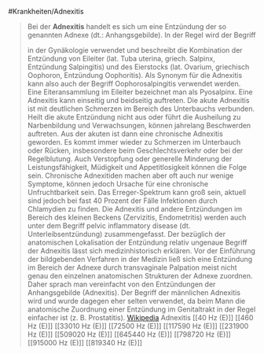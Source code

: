 #Krankheiten/Adnexitis
> Bei der **Adnexitis** handelt es sich um eine Entzündung der so genannten Adnexe (dt.: Anhangsgebilde). In der Regel wird der Begriff
>
> in der Gynäkologie verwendet und beschreibt die Kombination der Entzündung von Eileiter (lat. Tuba uterina, griech. Salpinx, Entzündung Salpingitis) und des Eierstocks (lat. Ovarium, griechisch Oophoron, Entzündung Oophoritis). Als Synonym für die Adnexitis kann also auch der Begriff Oophorosalpingitis verwendet werden. Eine Eiteransammlung im Eileiter bezeichnet man als Pyosalpinx.
> Eine Adnexitis kann einseitig und beidseitig auftreten. Die akute Adnexitis ist mit deutlichen Schmerzen im Bereich des Unterbauchs verbunden. Heilt die akute Entzündung nicht aus oder führt die Ausheilung zu Narbenbildung und Verwachsungen, können jahrelang Beschwerden auftreten. Aus der akuten ist dann eine chronische Adnexitis geworden. Es kommt immer wieder zu Schmerzen im Unterbauch oder Rücken, insbesondere beim Geschlechtsverkehr oder bei der Regelblutung. Auch Verstopfung oder generelle Minderung der Leistungsfähigkeit, Müdigkeit und Appetitlosigkeit können die Folge sein. Chronische Adnexitiden machen aber oft auch nur wenige Symptome, können jedoch Ursache für eine chronische Unfruchtbarkeit sein. Das Erreger-Spektrum kann groß sein, aktuell sind jedoch bei fast 40 Prozent der Fälle Infektionen durch Chlamydien zu finden. Die Adnexitis und andere Entzündungen im Bereich des kleinen Beckens
> (Zervizitis, Endometritis) werden auch unter dem Begriff pelvic inflammatory disease (dt. Unterleibsentzündung) zusammengefasst.
> Der bezüglich der anatomischen Lokalisation der Entzündung relativ ungenaue Begriff der Adnexitis lässt sich medizinhistorisch erklären. Vor der Einführung der bildgebenden Verfahren in der Medizin ließ sich eine Entzündung im Bereich der Adnexe durch transvaginale Palpation meist nicht genau den einzelnen anatomischen Strukturen der Adnexe zuordnen. Daher sprach man vereinfacht von den Entzündungen der Anhangsgebilde (Adnexitis).
> Der Begriff der männlichen Adnexitis wird und wurde dagegen eher selten verwendet, da beim Mann die anatomische Zuordnung einer Entzündung im Genitaltrakt in der Regel einfacher ist (z. B. Prostatitis).
> [Wikipedia](https://de.wikipedia.org/wiki/Adnexitis)
Adnexitis
[[40 Hz (E)]]
[[460 Hz (E)]]
[[33010 Hz (E)]]
[[72500 Hz (E)]]
[[117590 Hz (E)]]
[[231900 Hz (E)]]
[[509020 Hz (E)]]
[[645440 Hz (E)]]
[[798720 Hz (E)]]
[[915000 Hz (E)]]
[[819340 Hz (E)]]